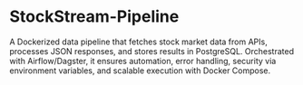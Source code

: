 # StockStream-Pipeline
A Dockerized data pipeline that fetches stock market data from APIs, processes JSON responses, and stores results in PostgreSQL. Orchestrated with Airflow/Dagster, it ensures automation, error handling, security via environment variables, and scalable execution with Docker Compose.
